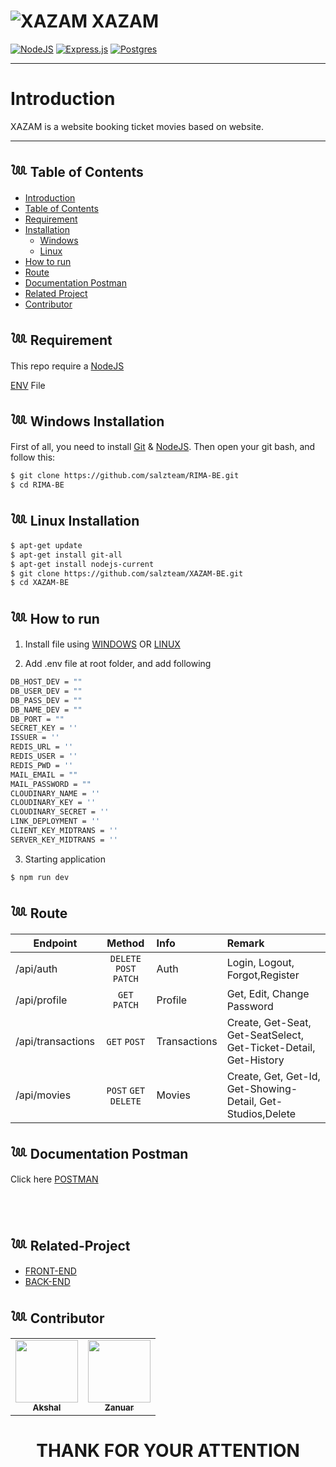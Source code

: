 # ![XAZAM](https://media.discordapp.net/attachments/1047450902841262083/1049295052809179228/XAZAMm.png?width=35&height=30) **XAZAM**

[![NodeJS](https://img.shields.io/badge/node.js-6DA55F?style=for-the-badge&logo=node.js&logoColor=white)](https://nodejs.org/en/)
[![Express.js](https://img.shields.io/badge/express.js-%23404d59.svg?style=for-the-badge&logo=express&logoColor=%2361DAFB)](https://expressjs.com/)
[![Postgres](https://img.shields.io/badge/postgres-%23316192.svg?style=for-the-badge&logo=postgresql&logoColor=white)](https://www.postgresql.org/)
<br>

---

# **Introduction**

XAZAM is a website booking ticket movies based on website.

---

## 𓆙 Table of Contents

- [Introduction](#Introduction)
- [Table of Contents](#𓆙-Table-of-Contents)
- [Requirement](#𓆙-Requirement)
- [Installation](#)
  - [Windows](#𓆙-Windows-Installation)
  - [Linux](#𓆙_Linux_Installation)
- [How to run](#𓆙-How-to-run)
- [Route](#𓆙-Documentation-Postman)
- [Documentation Postman](#𓆙-Documentation-Postman)
- [Related Project](#𓆙-Related-Project)
- [Contributor](#𓆙-Contributors)

## 𓆙 Requirement

This repo require a [NodeJS](https://nodejs.org/)

[ENV](#ENV) File

## 𓆙 Windows Installation

First of all, you need to install [Git](https://git-scm.com/download/win) & [NodeJS](https://nodejs.org/). Then open your git bash, and follow this:<br>

```sh
$ git clone https://github.com/salzteam/RIMA-BE.git
$ cd RIMA-BE
```

## 𓆙 Linux Installation

```sh
$ apt-get update
$ apt-get install git-all
$ apt-get install nodejs-current
$ git clone https://github.com/salzteam/XAZAM-BE.git
$ cd XAZAM-BE
```

## 𓆙 How to run

1. Install file using [WINDOWS](#Windows-Installation) OR [LINUX](Linux-Installation)

2. Add .env file at root folder, and add following

```sh
DB_HOST_DEV = ""
DB_USER_DEV = ""
DB_PASS_DEV = ""
DB_NAME_DEV = ""
DB_PORT = ""
SECRET_KEY = ''
ISSUER = ''
REDIS_URL = ''
REDIS_USER = ''
REDIS_PWD = ''
MAIL_EMAIL = ""
MAIL_PASSWORD = ""
CLOUDINARY_NAME = ''
CLOUDINARY_KEY = ''
CLOUDINARY_SECRET = ''
LINK_DEPLOYMENT = ''
CLIENT_KEY_MIDTRANS = ''
SERVER_KEY_MIDTRANS = ''
```

3. Starting application

```sh
$ npm run dev
```

## 𓆙 Route

| Endpoint                     |      Method      | Info         | Remark                                |
| ---------------------------- | :--------------: | :----------- | :------------------------------------ |
| /api/auth                    | `DELETE` `POST` `PATCH`  | Auth         | Login, Logout, Forgot,Register                       |
| /api/profile                   |      `GET` `PATCH`       | Profile         | Get, Edit, Change Password                        |                |
| /api/transactions            |      `GET` `POST`       | Transactions | Create, Get-Seat, Get-SeatSelect, Get-Ticket-Detail, Get-History |          |
| /api/movies                |   `POST` `GET` `DELETE`   | Movies     | Create, Get, Get-Id, Get-Showing-Detail, Get-Studios,Delete             |

## 𓆙 Documentation Postman

Click here [POSTMAN](https://documenter.getpostman.com/view/23707233/2s8Yt1rp93)

<BR>
<BR>

## 𓆙 Related-Project
- [FRONT-END](https://github.com/Rama-z/Xazam-FE/tree/salz)
- [BACK-END](https://github.com/salzteam/Xazam-BE)

## 𓆙 Contributor
  <table>
    <tr>
      <td style="display: flex; gap:1rem">
        <a href="https://github.com/salzteam">
          <img width="100" src="https://media.discordapp.net/attachments/1042328276623966313/1044211472001138799/A5EA7BEF-0326-4ED0-A439-A64A680A774B.jpg?width=250&height=250" alt=""><br/>
          <center><sub><b>Akshal </b></sub></center>
        </a>
        <a href="https://github.com/salzteam">
          <img width="100" src="https://avatars.githubusercontent.com/u/105290499?v=4?width=500&height=1000" alt=""><br/>
          <center><sub><b>Zanuar </b></sub></center>
        </a>
        </td>
    </tr>
  </table>
<h1 align="center"> THANK FOR YOUR ATTENTION </h1>

